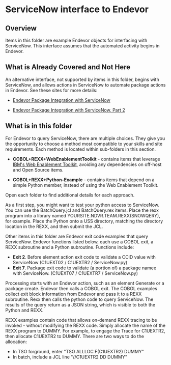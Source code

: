 # ServiceNow interface to Endevor

## Overview
Items in this folder are example Endevor objects for interfacing with ServiceNow. This interface assumes that the automated activity begins in Endevor. 

## What is Already Covered and Not Here

An alternative interface, not supported by items in this folder, begins with ServiceNow, and allows actions in ServiceNow to automate package actions in Endevor. See these sites for more details:

- [Endevor Package Integration with ServiceNow
](https://medium.com/modern-mainframe/endevor-package-integration-with-servicenow-5302c7d3780a)

- [Endevor Package Integration with ServiceNow, Part 2
](https://medium.com/modern-mainframe/endevor-package-integration-with-servicenow-part-2-e982e92b3214
)

## What is in this folder

For Endevor to query ServiceNow, there are multiple choices. They give you the opportunity to choose a method most compatible to your skills and site requirements. Each method is located within sub-folders in this section.

- **COBOL+REXX+WebEnablementToolkit** - contains items that leverage [IBM's Web Enablement Toolkit](https://www.ibm.com/docs/en/zos/3.1.0?topic=languages-zos-client-web-enablement-toolkit), avoiding any dependencies on off-host and Open Source items.

- **COBOL+REXX+Python-Example** - contains items that depend on a simple Python member, instead of using the Web Enablement Toolkit.

Open each folder to find additional details for each approach.

As a first step, you might want to test your python access to ServiceNow. You can use the BatchQuery.jcl and BatchQuery.rex items. Place the rexx program into a library named YOURSITE.NDVR.TEAM.REXX(SNOWQERY), for example. Place the Python onto a USS directory, matching the directory location in the REXX, and then submit the JCL.  

Other items in this folder are Endevor exit code examples that query ServiceNow. Endevor functions listed below, each use a COBOL exit, a REXX subroutine and a Python subroutine. Functions include:
- **Exit 2**. Before element action exit code to validate a CCID value with ServiceNow (C1UEXT02 / C1UEXTR2 / ServiceNow.py)
- **Exit 7**. Package exit code to validate (a portion of) a package namee with ServiceNow. (C1UEXT07 / C1UEXTR7 / ServiceNow.py)

Processing starts with an Endevor action, such as an element Generate or a package create. Endevor then calls a COBOL exit. The COBOL examples collect exit block information from Endevor and pass it to a REXX subroutine. Rexx then calls the python code to query ServiceNow. The results of the query return as a JSON string, which is visible to both the Python and REXX.

REXX examples contain code that allows on-demand REXX tracing to be invoked - without modifying the REXX code. Simply allocate the name of the REXX program to DUMMY. For example, to engage the Trace for C1UEXTR2, then allocate C1UEXTR2 to DUMMY. There are two ways to do the allocation:

- In TSO forground, enter "TSO ALLLOC F(C1UEXTR2) DUMMY"
- In batch, include a JCL line  "//C1UEXTR2  DD DUMMY"
